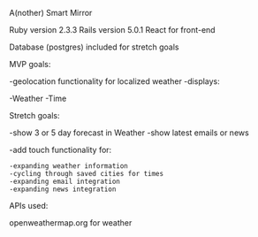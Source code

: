 A(nother) Smart Mirror

Ruby version 2.3.3
Rails version 5.0.1
React for front-end

Database (postgres) included for stretch goals

MVP goals: 

-geolocation functionality for localized weather
-displays:

  -Weather
  -Time

Stretch goals:

-show 3 or 5 day forecast in Weather
-show latest emails or news

-add touch functionality for:
  
    -expanding weather information
    -cycling through saved cities for times
    -expanding email integration
    -expanding news integration

APIs used: 

openweathermap.org for weather